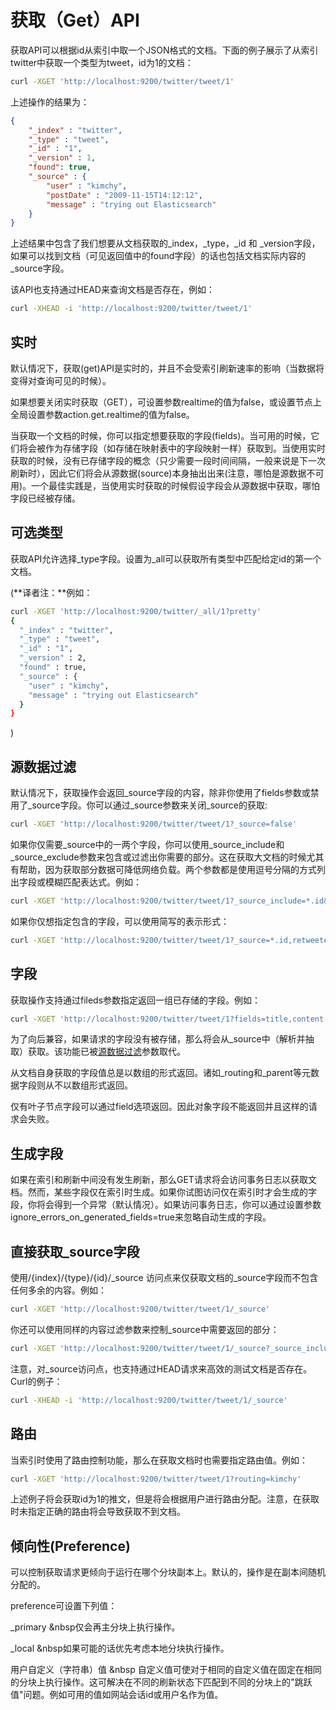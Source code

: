 # 获取（Get）API

获取API可以根据id从索引中取一个JSON格式的文档。下面的例子展示了从索引twitter中获取一个类型为tweet，id为1的文档：

```bash
curl -XGET 'http://localhost:9200/twitter/tweet/1'
```

上述操作的结果为：

```json
{
    "_index" : "twitter",
    "_type" : "tweet",
    "_id" : "1",
    "_version" : 1,
    "found": true,
    "_source" : {
        "user" : "kimchy",
        "postDate" : "2009-11-15T14:12:12",
        "message" : "trying out Elasticsearch"
    }
}
```
上述结果中包含了我们想要从文档获取的_index，_type，_id 和 _version字段，如果可以找到文档（可见返回值中的found字段）的话也包括文档实际内容的_source字段。

该API也支持通过HEAD来查询文档是否存在，例如：

```bash
curl -XHEAD -i 'http://localhost:9200/twitter/tweet/1'
```

## 实时

默认情况下，获取(get)API是实时的，并且不会受索引刷新速率的影响（当数据将变得对查询可见的时候）。

如果想要关闭实时获取（GET），可设置参数realtime的值为false，或设置节点上全局设置参数action.get.realtime的值为false。

当获取一个文档的时候，你可以指定想要获取的字段(fields)。当可用的时候，它们将会被作为存储字段（如存储在映射表中的字段映射一样）获取到。当使用实时获取的时候，没有已存储字段的概念（只少需要一段时间间隔，一般来说是下一次刷新时），因此它们将会从源数据(source)本身抽出出来(注意，哪怕是源数据不可用)。一个最佳实践是，当使用实时获取的时候假设字段会从源数据中获取，哪怕字段已经被存储。

## 可选类型

获取API允许选择_type字段。设置为_all可以获取所有类型中匹配给定id的第一个文档。

(**译者注：**例如：

```bash
curl -XGET 'http://localhost:9200/twitter/_all/1?pretty'
{
  "_index" : "twitter",
  "_type" : "tweet",
  "_id" : "1",
  "_version" : 2,
  "found" : true,
  "_source" : {
    "user" : "kimchy",
    "message" : "trying out Elasticsearch"
  }
}

```
)

## 源数据过滤

默认情况下，获取操作会返回_source字段的内容，除非你使用了fields参数或禁用了_source字段。你可以通过_source参数来关闭_source的获取:

```bash
curl -XGET 'http://localhost:9200/twitter/tweet/1?_source=false'
```
如果你仅需要_source中的一两个字段，你可以使用_source_include和_source_exclude参数来包含或过滤出你需要的部分。这在获取大文档的时候尤其有帮助，因为获取部分数据可降低网络负载。两个参数都是使用逗号分隔的方式列出字段或模糊匹配表达式。例如：

```bash
curl -XGET 'http://localhost:9200/twitter/tweet/1?_source_include=*.id&_source_exclude=entities'

```

如果你仅想指定包含的字段，可以使用简写的表示形式：

```bash
curl -XGET 'http://localhost:9200/twitter/tweet/1?_source=*.id,retweeted'
```

## 字段

获取操作支持通过fileds参数指定返回一组已存储的字段。例如：

```bash
curl -XGET 'http://localhost:9200/twitter/tweet/1?fields=title,content'
```
为了向后兼容，如果请求的字段没有被存储，那么将会从_source中（解析并抽取）获取。该功能已被[源数据过滤](#源数据过滤)参数取代。

从文档自身获取的字段值总是以数组的形式返回。诸如_routing和_parent等元数据字段则从不以数组形式返回。

仅有叶子节点字段可以通过field选项返回。因此对象字段不能返回并且这样的请求会失败。

## 生成字段

如果在索引和刷新中间没有发生刷新，那么GET请求将会访问事务日志以获取文档。然而，某些字段仅在索引时生成。如果你试图访问仅在索引时才会生成的字段，你将会得到一个异常（默认情况）。如果访问事务日志，你可以通过设置参数ignore_errors_on_generated_fields=true来忽略自动生成的字段。

## 直接获取_source字段

使用/{index}/{type}/{id}/_source 访问点来仅获取文档的_source字段而不包含任何多余的内容。例如：

```bash
curl -XGET 'http://localhost:9200/twitter/tweet/1/_source'
```

你还可以使用同样的内容过滤参数来控制_source中需要返回的部分：

```bash
curl -XGET 'http://localhost:9200/twitter/tweet/1/_source?_source_include=*.id&_source_exclude=entities'
```

注意，对_source访问点，也支持通过HEAD请求来高效的测试文档是否存在。Curl的例子：

```bash
curl -XHEAD -i 'http://localhost:9200/twitter/tweet/1/_source'
```

## 路由

当索引时使用了路由控制功能，那么在获取文档时也需要指定路由值。例如：

```bash
curl -XGET 'http://localhost:9200/twitter/tweet/1?routing=kimchy'
```

上述例子将会获取id为1的推文，但是将会根据用户进行路由分配。注意，在获取时未指定正确的路由将会导致获取不到文档。

## 倾向性(Preference)

可以控制获取请求更倾向于运行在哪个分块副本上。默认的，操作是在副本间随机分配的。

preference可设置下列值：

_primary  &nbsp仅会再主分块上执行操作。  

_local &nbsp如果可能的话优先考虑本地分块执行操作。
    
用户自定义（字符串）值 &nbsp 自定义值可使对于相同的自定义值在固定在相同的分块上执行操作。这可解决在不同的刷新状态下匹配到不同的分块上的"跳跃值"问题。例如可用的值如网站会话id或用户名作为值。
